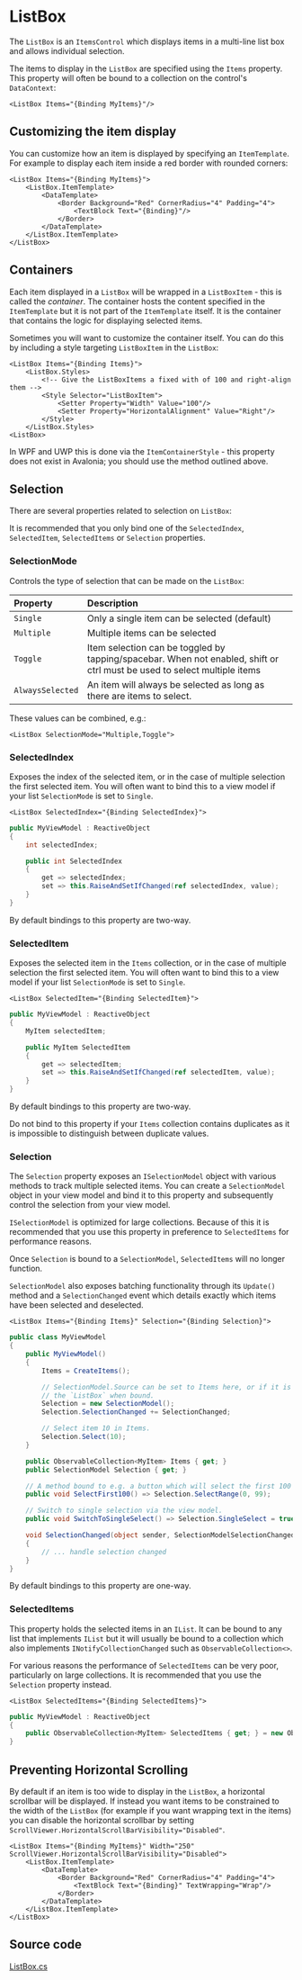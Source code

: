 # ListBox

The `ListBox` is an `ItemsControl` which displays items in a multi-line list box and allows individual selection.

The items to display in the `ListBox` are specified using the `Items` property. This property will often be bound to a collection on the control's `DataContext`:

```markup
<ListBox Items="{Binding MyItems}"/>
```

## Customizing the item display <a id="customizing-the-item-display"></a>

You can customize how an item is displayed by specifying an `ItemTemplate`. For example to display each item inside a red border with rounded corners:

```markup
<ListBox Items="{Binding MyItems}">
    <ListBox.ItemTemplate>
        <DataTemplate>
            <Border Background="Red" CornerRadius="4" Padding="4">
                <TextBlock Text="{Binding}"/>
            </Border>
        </DataTemplate>
    </ListBox.ItemTemplate>
</ListBox>
```

## Containers <a id="containers"></a>

Each item displayed in a `ListBox` will be wrapped in a `ListBoxItem` - this is called the _container_. The container hosts the content specified in the `ItemTemplate` but it is not part of the `ItemTemplate` itself. It is the container that contains the logic for displaying selected items.

Sometimes you will want to customize the container itself. You can do this by including a style targeting `ListBoxItem` in the `ListBox`:

```markup
<ListBox Items="{Binding Items}">
    <ListBox.Styles>
        <!-- Give the ListBoxItems a fixed with of 100 and right-align them -->
        <Style Selector="ListBoxItem">
            <Setter Property="Width" Value="100"/>
            <Setter Property="HorizontalAlignment" Value="Right"/>
        </Style>
    </ListBox.Styles>
<ListBox>
```

In WPF and UWP this is done via the `ItemContainerStyle` - this property does not exist in Avalonia; you should use the method outlined above.

## Selection <a id="selection"></a>

There are several properties related to selection on `ListBox`:

It is recommended that you only bind one of the `SelectedIndex`, `SelectedItem`, `SelectedItems` or `Selection` properties.

### SelectionMode <a id="selectionmode"></a>

Controls the type of selection that can be made on the `ListBox`:

| Property | Description |
| :--- | :--- |
| `Single` | Only a single item can be selected \(default\) |
| `Multiple` | Multiple items can be selected |
| `Toggle` | Item selection can be toggled by tapping/spacebar. When not enabled, shift or ctrl must be used to select multiple items |
| `AlwaysSelected` | An item will always be selected as long as there are items to select. |

These values can be combined, e.g.:

```markup
<ListBox SelectionMode="Multiple,Toggle">
```

### SelectedIndex <a id="selectedindex"></a>

Exposes the index of the selected item, or in the case of multiple selection the first selected item. You will often want to bind this to a view model if your list `SelectionMode` is set to `Single`.

```markup
<ListBox SelectedIndex="{Binding SelectedIndex}">
```

```csharp
public MyViewModel : ReactiveObject
{
    int selectedIndex;

    public int SelectedIndex
    {
        get => selectedIndex;
        set => this.RaiseAndSetIfChanged(ref selectedIndex, value);
    }
}
```

By default bindings to this property are two-way.

### SelectedItem <a id="selecteditem"></a>

Exposes the selected item in the `Items` collection, or in the case of multiple selection the first selected item. You will often want to bind this to a view model if your list `SelectionMode` is set to `Single`.

```text
<ListBox SelectedItem="{Binding SelectedItem}">
```

```csharp
public MyViewModel : ReactiveObject
{
    MyItem selectedItem;

    public MyItem SelectedItem
    {
        get => selectedItem;
        set => this.RaiseAndSetIfChanged(ref selectedItem, value);
    }
}
```

By default bindings to this property are two-way.

Do not bind to this property if your `Items` collection contains duplicates as it is impossible to distinguish between duplicate values.

### Selection <a id="selection-1"></a>

The `Selection` property exposes an `ISelectionModel` object with various methods to track multiple selected items. You can create a `SelectionModel` object in your view model and bind it to this property and subsequently control the selection from your view model.

`ISelectionModel` is optimized for large collections. Because of this it is recommended that you use this property in preference to `SelectedItems` for performance reasons.

Once `Selection` is bound to a `SelectionModel`, `SelectedItems` will no longer function.

`SelectionModel` also exposes batching functionality through its `Update()` method and a `SelectionChanged` event which details exactly which items have been selected and deselected.

```markup
<ListBox Items="{Binding Items}" Selection="{Binding Selection}">
```

```csharp
public class MyViewModel
{
    public MyViewModel()
    {
        Items = CreateItems();

        // SelectionModel.Source can be set to Items here, or if it is left null it will be set by
        // the `ListBox` when bound.
        Selection = new SelectionModel();
        Selection.SelectionChanged += SelectionChanged;

        // Select item 10 in Items.
        Selection.Select(10);
    }

    public ObservableCollection<MyItem> Items { get; }
    public SelectionModel Selection { get; }

    // A method bound to e.g. a button which will select the first 100 items.
    public void SelectFirst100() => Selection.SelectRange(0, 99);

    // Switch to single selection via the view model.
    public void SwitchToSingleSelect() => Selection.SingleSelect = true;

    void SelectionChanged(object sender, SelectionModelSelectionChangedEventArgs e)
    {
        // ... handle selection changed
    }
}
```

By default bindings to this property are one-way.

### SelectedItems <a id="selecteditems"></a>

This property holds the selected items in an `IList`. It can be bound to any list that implements `IList` but it will usually be bound to a collection which also implements `INotifyCollectionChanged` such as `ObservableCollection<>`.

For various reasons the performance of `SelectedItems` can be very poor, particularly on large collections. It is recommended that you use the `Selection` property instead.

```markup
<ListBox SelectedItems="{Binding SelectedItems}">
```

```csharp
public MyViewModel : ReactiveObject
{
    public ObservableCollection<MyItem> SelectedItems { get; } = new ObservableCollection<MyItem>();
}
```

## Preventing Horizontal Scrolling <a id="preventing-horizontal-scrolling"></a>

By default if an item is too wide to display in the `ListBox`, a horizontal scrollbar will be displayed. If instead you want items to be constrained to the width of the `ListBox` \(for example if you want wrapping text in the items\) you can disable the horizontal scrollbar by setting `ScrollViewer.HorizontalScrollBarVisibility="Disabled"`.

```markup
<ListBox Items="{Binding MyItems}" Width="250" ScrollViewer.HorizontalScrollBarVisibility="Disabled">
    <ListBox.ItemTemplate>
        <DataTemplate>
            <Border Background="Red" CornerRadius="4" Padding="4">
                <TextBlock Text="{Binding}" TextWrapping="Wrap"/>
            </Border>
        </DataTemplate>
    </ListBox.ItemTemplate>
</ListBox>
```

## Source code <a id="source-code"></a>

[ListBox.cs](https://github.com/AvaloniaUI/Avalonia/blob/master/src/Avalonia.Controls/ListBox.cs)

